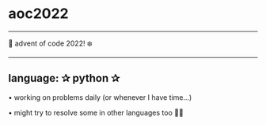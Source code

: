 # aoc2022
___
🎄 advent of code 2022! ❄️
___

## language: ✰ python ✰
• working on problems daily (or whenever I have time...)

• might try to resolve some in other languages too 🤷‍♀️
